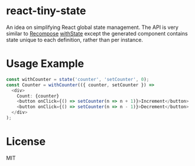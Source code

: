 # react-tiny-state

An idea on simplifying React global state management. The API is very similar to [Recompose](https://github.com/acdlite/recompose) [withState](https://github.com/acdlite/recompose/blob/master/docs/API.md#withstate) except the generated component contains state unique to each definition, rather than per instance.

# Usage Example

```js
const withCounter = state('counter', 'setCounter', 0);
const Counter = withCounter(({ counter, setCounter }) =>
  <div>
    Count: {counter}
    <button onClick={() => setCounter(n => n + 1)}>Increment</button>
    <button onClick={() => setCounter(n => n - 1)}>Decrement</button>
  </div>
);
```

# License

MIT
